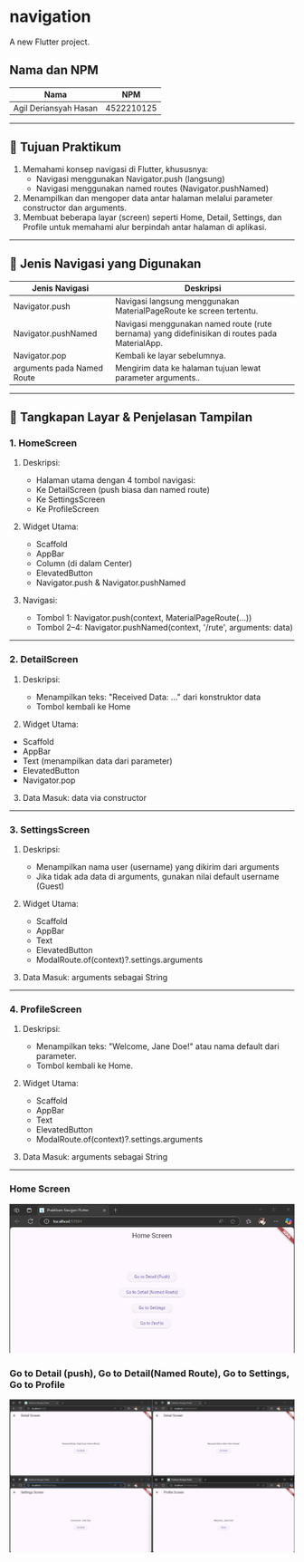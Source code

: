 # navigation

A new Flutter project.

## Nama dan NPM

| Nama                  | NPM        |
|-----------------------|------------|
| Agil Deriansyah Hasan | 4522210125 |

---

## 🎯 Tujuan Praktikum
1. Memahami konsep navigasi di Flutter, khususnya:
   -  Navigasi menggunakan Navigator.push (langsung)
   -  Navigasi menggunakan named routes (Navigator.pushNamed)
2. Menampilkan dan mengoper data antar halaman melalui parameter constructor dan arguments.
3. Membuat beberapa layar (screen) seperti Home, Detail, Settings, dan Profile untuk memahami alur berpindah antar halaman di aplikasi.

---

## 🧭 Jenis Navigasi yang Digunakan

| Jenis Navigasi            | Deskripsi                                                                                      |
|--------------------------|------------------------------------------------------------------------------------------------|
| Navigator.push         | Navigasi langsung menggunakan MaterialPageRoute ke screen tertentu.                            |
| Navigator.pushNamed    | Navigasi menggunakan named route (rute bernama) yang didefinisikan di routes pada MaterialApp. |
| Navigator.pop | Kembali ke layar sebelumnya.                                                                   |
| arguments pada Named Route | Mengirim data ke halaman tujuan lewat parameter arguments..                                    |

---

## 📱 Tangkapan Layar & Penjelasan Tampilan

### 1. HomeScreen
  1. Deskripsi:
     - Halaman utama dengan 4 tombol navigasi:
     - Ke DetailScreen (push biasa dan named route)
     - Ke SettingsScreen
     - Ke ProfileScreen

  2. Widget Utama:
     - Scaffold
     - AppBar
     - Column (di dalam Center)
     - ElevatedButton
     - Navigator.push & Navigator.pushNamed

3. Navigasi:
      - Tombol 1: Navigator.push(context, MaterialPageRoute(...))
      - Tombol 2–4: Navigator.pushNamed(context, '/rute', arguments: data)

---

### 2. DetailScreen
1. Deskripsi:
   - Menampilkan teks: "Received Data: ..." dari konstruktor data
   - Tombol kembali ke Home

2. Widget Utama:
  - Scaffold
  - AppBar
  - Text (menampilkan data dari parameter)
  - ElevatedButton
  - Navigator.pop

3. Data Masuk: data via constructor

---

### 3. SettingsScreen
  1. Deskripsi:
     - Menampilkan nama user (username) yang dikirim dari arguments
     - Jika tidak ada data di arguments, gunakan nilai default username (Guest)

  2. Widget Utama:
     - Scaffold
     - AppBar
     - Text
     - ElevatedButton
     - ModalRoute.of(context)?.settings.arguments 
     
  3. Data Masuk: arguments sebagai String

---

### 4. ProfileScreen
  1. Deskripsi:
     - Menampilkan teks: "Welcome, Jane Doe!" atau nama default dari parameter. 
     - Tombol kembali ke Home.

  2. Widget Utama:
     - Scaffold 
     - AppBar 
     - Text 
     - ElevatedButton 
     - ModalRoute.of(context)?.settings.arguments
  
  3. Data Masuk: arguments sebagai String

---

### Home Screen
![Halaman Utama](images/utama.png)

### Go to Detail  (push), Go to Detail(Named Route), Go to Settings, Go to Profile
![Halaman Selanjutnya](images/selanjutnya.png)